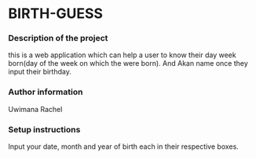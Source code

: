 # BIRTH-GUESS

### Description of the project 

this is a web application which can help a user to know their day week born(day of the week on which the were born). And Akan name once they input their birthday. 

### Author information

Uwimana Rachel

### Setup instructions

Input your date, month and year of birth each in their respective boxes.

